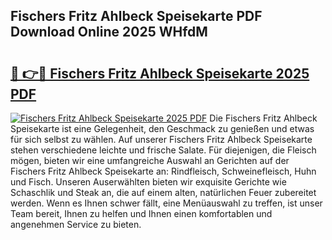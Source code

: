 ## Fischers Fritz Ahlbeck Speisekarte PDF Download Online 2025 WHfdM

# <h2><a href="http://gc7pmmy.nevu.top/?p=Fischers+Fritz+Ahlbeck+Speisekarte">🔗 👉🔴 Fischers Fritz Ahlbeck Speisekarte 2025 PDF</a></h2>

[![Fischers Fritz Ahlbeck Speisekarte 2025 PDF](https://i.imgur.com/dBaPXMq.png)](http://gc7pmmy.nevu.top/?p=Fischers+Fritz+Ahlbeck+Speisekarte)
Die Fischers Fritz Ahlbeck Speisekarte ist eine Gelegenheit, den Geschmack zu genießen und etwas für sich selbst zu wählen. Auf unserer Fischers Fritz Ahlbeck Speisekarte stehen verschiedene leichte und frische Salate. Für diejenigen, die Fleisch mögen, bieten wir eine umfangreiche Auswahl an Gerichten auf der Fischers Fritz Ahlbeck Speisekarte an: Rindfleisch, Schweinefleisch, Huhn und Fisch. Unseren Auserwählten bieten wir exquisite Gerichte wie Schaschlik und Steak an, die auf einem alten, natürlichen Feuer zubereitet werden. Wenn es Ihnen schwer fällt, eine Menüauswahl zu treffen, ist unser Team bereit, Ihnen zu helfen und Ihnen einen komfortablen und angenehmen Service zu bieten.
